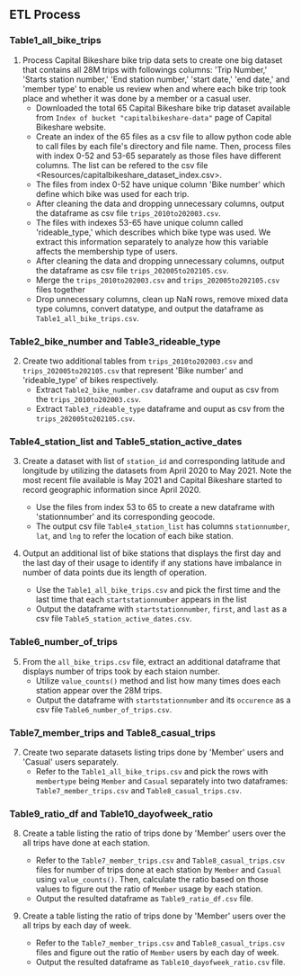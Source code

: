 ## ETL Process

### Table1_all_bike_trips
1. Process Capital Bikeshare bike trip data sets to create one big dataset that contains all 28M trips with followings columns: 'Trip Number,' 'Starts station number,' 'End station number,' 'start date,' 'end date,' and 'member type' to enable us review when and where each bike trip took place and whether it was done by a member or a casual user. 
    - Downloaded the total 65 Capital Bikeshare bike trip dataset available from `Index of bucket "capitalbikeshare-data"` page of Capital Bikeshare website.
    - Create an index of the 65 files as a csv file to allow python code able to call files by each file's directory and file name. Then, process files with index 0-52 and 53-65 separately as those files have different columns. The list can be refered to the csv file <Resources/capitalbikeshare_dataset_index.csv>.
   - The files from index 0-52 have unique column 'Bike number' which define which bike was used for each trip.
   - After cleaning the data and dropping unnecessary columns, output the dataframe as csv file `trips_2010to202003.csv`.
   - The files with indexes 53-65 have unique column called 'rideable_type,' which describes which bike type was used. We extract this information separately to analyze how this variable affects the membership type of users.
   - After cleaning the data and dropping unnecessary columns, output the dataframe as csv file `trips_202005to202105.csv`.
   - Merge the `trips_2010to202003.csv` and `trips_202005to202105.csv` files together 
   - Drop unnecessary columns, clean up NaN rows, remove mixed data type columns, convert datatype, and output the dataframe as `Table1_all_bike_trips.csv`.
 
### Table2_bike_number and Table3_rideable_type
2. Create two additional tables from `trips_2010to202003.csv` and `trips_202005to202105.csv` that represent 'Bike number' and 'rideable_type' of bikes respectively.
   - Extract `Table2_bike_number.csv` dataframe and ouput as csv from the `trips_2010to202003.csv`.
   - Extract `Table3_rideable_type` dataframe and ouput as csv from the `trips_202005to202105.csv`.

### Table4_station_list and Table5_station_active_dates
3. Create a dataset with list of `station_id` and corresponding latitude and longitude by utilizing the datasets from April 2020 to May 2021. Note the most recent file available is May 2021 and Capital Bikeshare started to record geographic information since April 2020.
    - Use the files from index 53 to 65 to create a new dataframe with 'stationnumber' and its corresponding geocode.
    - The output csv file `Table4_station_list` has columns `stationnumber`, `lat`, and `lng` to refer the location of each bike station.
  
4. Output an additional list of bike stations that displays the first day and the last day of their usage to identify if any stations have imbalance in number of data points due its length of operation.
    - Use the `Table1_all_bike_trips.csv` and pick the first time and the last time that each `startstationnumber` appears in the list
    - Output the dataframe with `startstationnumber`, `first`, and `last` as a csv file `Table5_station_active_dates.csv`.

### Table6_number_of_trips
5.  From the `all_bike_trips.csv` file, extract an additional dataframe that displays number of trips took by each staion number.
    - Utilize `value_counts()` method and list how many times does each station appear over the 28M trips.
    - Output the dataframe with `startstationnumber` and its `occurence` as a csv file `Table6_number_of_trips.csv`.

### Table7_member_trips and Table8_casual_trips
7.  Create two separate datasets listing trips done by 'Member' users and 'Casual' users separately.
    - Refer to the `Table1_all_bike_trips.csv` and pick the rows with `membertype` being `Member` and `Casual` separately into two dataframes: `Table7_member_trips.csv` and `Table8_casual_trips.csv`.

### Table9_ratio_df and Table10_dayofweek_ratio
8.  Create a table listing the ratio of trips done by 'Member' users over the all trips have done at each station.
    - Refer to the `Table7_member_trips.csv` and `Table8_casual_trips.csv` files for number of trips done at each station by `Member` and `Casual` using `value_counts()`. Then, calculate the ratio based on those values to figure out the ratio of `Member` usage by each station.
    - Output the resulted dataframe as `Table9_ratio_df.csv` file.
    
9.  Create a table listing the ratio of trips done by 'Member' users over the all trips by each day of week.
    - Refer to the `Table7_member_trips.csv` and `Table8_casual_trips.csv` files and figure out the ratio of `Member` users by each day of week.
    - Output the resulted dataframe as `Table10_dayofweek_ratio.csv` file.
